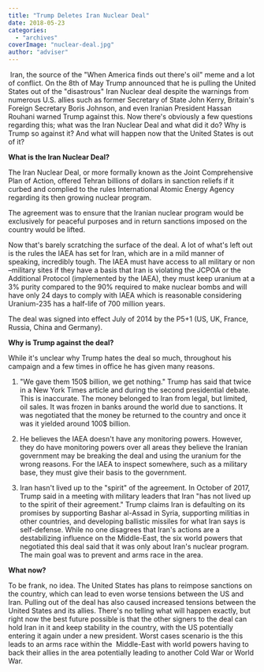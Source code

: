 ```yaml
---
title: "Trump Deletes Iran Nuclear Deal"
date: 2018-05-23
categories: 
  - "archives"
coverImage: "nuclear-deal.jpg"
author: "adviser"
---
```


 Iran, the source of the "When America finds out there's oil" meme and a lot of conflict. On the 8th of May Trump announced that he is pulling the United States out of the "disastrous" Iran Nuclear deal despite the warnings from numerous U.S. allies such as former Secretary of State John Kerry, Britain's Foreign Secretary Boris Johnson, and even Iranian President Hassan Rouhani warned Trump against this. Now there's obviously a few questions regarding this; what was the Iran Nuclear Deal and what did it do? Why is Trump so against it? And what will happen now that the United States is out of it? 

**What is the Iran Nuclear Deal?** 

The Iran Nuclear Deal, or more formally known as the Joint Comprehensive Plan of Action, offered Tehran billions of dollars in sanction reliefs if it curbed and complied to the rules International Atomic Energy Agency regarding its then growing nuclear program.  

The agreement was to ensure that the Iranian nuclear program would be exclusively for peaceful purposes and in return sanctions imposed on the country would be lifted.  

Now that's barely scratching the surface of the deal. A lot of what's left out is the rules the IAEA has set for Iran, which are in a mild manner of speaking, incredibly tough. The IAEA must have access to all military or non –military sites if they have a basis that Iran is violating the JCPOA or the Additional Protocol (implemented by the IAEA), they must keep uranium at a 3% purity compared to the 90% required to make nuclear bombs and will have only 24 days to comply with IAEA which is reasonable considering Uranium-235 has a half-life of 700 million years. 

The deal was signed into effect July of 2014 by the P5+1 (US, UK, France, Russia, China and Germany).  

**Why is Trump against the deal?**  

While it's unclear why Trump hates the deal so much, throughout his campaign and a few times in office he has given many reasons.  

1) "We gave them 150$ billion, we get nothing." Trump has said that twice in a New York Times article and during the second presidential debate. This is inaccurate. The money belonged to Iran from legal, but limited, oil sales. It was frozen in banks around the world due to sanctions. It was negotiated that the money be returned to the country and once it was it yielded around 100$ billion.  

2) He believes the IAEA doesn't have any monitoring powers. However, they do have monitoring powers over all areas they believe the Iranian government may be breaking the deal and using the uranium for the wrong reasons. For the IAEA to inspect somewhere, such as a military base, they must give their basis to the government.  

3) Iran hasn't lived up to the "spirit" of the agreement. In October of 2017, Trump said in a meeting with military leaders that Iran "has not lived up to the spirit of their agreement." Trump claims Iran is defaulting on its promises by supporting Bashar al-Assad in Syria, supporting militias in other countries, and developing ballistic missiles for what Iran says is self-defense. While no one disagrees that Iran's actions are a destabilizing influence on the Middle-East, the six world powers that negotiated this deal said that it was only about Iran's nuclear program. The main goal was to prevent and arms race in the area.  

**What now?** 

To be frank, no idea. The United States has plans to reimpose sanctions on the country, which can lead to even worse tensions between the US and Iran. Pulling out of the deal has also caused increased tensions between the United States and its allies. There's no telling what will happen exactly, but right now the best future possible is that the other signers to the deal can hold Iran in it and keep stability in the country, with the US potentially entering it again under a new president. Worst cases scenario is the this leads to an arms race within the  Middle-East with world powers having to back their allies in the area potentially leading to another Cold War or World War.

